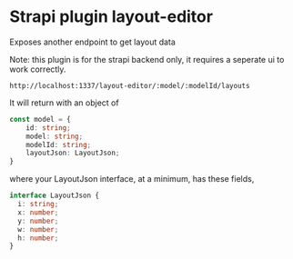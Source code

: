 # Strapi plugin layout-editor

Exposes another endpoint to get layout data

Note: this plugin is for the strapi backend only, it requires a seperate ui to work correctly.

```
http://localhost:1337/layout-editor/:model/:modelId/layouts
```

It will return with an object of

```typescript
const model = {
    id: string;
    model: string;
    modelId: string;
    layoutJson: LayoutJson;
}
```

where your LayoutJson interface, at a minimum, has these fields,

```typescript
interface LayoutJson {
  i: string;
  x: number;
  y: number;
  w: number;
  h: number;
}
```
